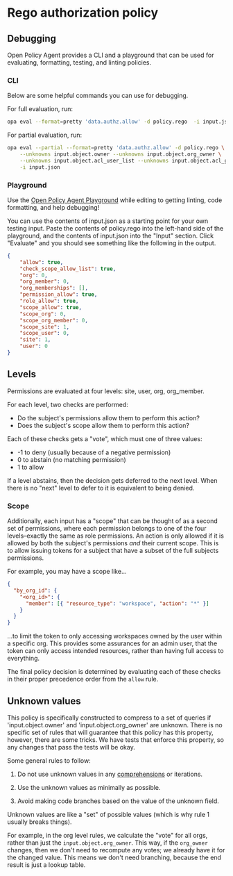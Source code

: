 # Rego authorization policy

## Debugging

Open Policy Agent provides a CLI and a playground that can be used for evaluating, formatting, testing, and linting policies.

### CLI

Below are some helpful commands you can use for debugging.

For full evaluation, run:

```sh
opa eval --format=pretty 'data.authz.allow' -d policy.rego  -i input.json
```

For partial evaluation, run:

```sh
opa eval --partial --format=pretty 'data.authz.allow' -d policy.rego \
	--unknowns input.object.owner --unknowns input.object.org_owner \
	--unknowns input.object.acl_user_list --unknowns input.object.acl_group_list \
	-i input.json
```

### Playground

Use the [Open Policy Agent Playground](https://play.openpolicyagent.org/) while editing to getting linting, code formatting, and help debugging!

You can use the contents of input.json as a starting point for your own testing input. Paste the contents of policy.rego into the left-hand side of the playground, and the contents of input.json into the "Input" section. Click "Evaluate" and you should see something like the following in the output.

```json
{
	"allow": true,
	"check_scope_allow_list": true,
	"org": 0,
	"org_member": 0,
	"org_memberships": [],
	"permission_allow": true,
	"role_allow": true,
	"scope_allow": true,
	"scope_org": 0,
	"scope_org_member": 0,
	"scope_site": 1,
	"scope_user": 0,
	"site": 1,
	"user": 0
}
```

## Levels

Permissions are evaluated at four levels: site, user, org, org_member.

For each level, two checks are performed:
- Do the subject's permissions allow them to perform this action?
- Does the subject's scope allow them to perform this action?

Each of these checks gets a "vote", which must one of three values:
- -1 to deny (usually because of a negative permission)
-  0 to abstain (no matching permission)
-  1 to allow

If a level abstains, then the decision gets deferred to the next level. When
there is no "next" level to defer to it is equivalent to being denied.

### Scope
Additionally, each input has a "scope" that can be thought of as a second set of permissions, where each permission belongs to one of the four levels–exactly the same as role permissions. An action is only allowed if it is allowed by both the subject's permissions _and_ their current scope. This is to allow issuing tokens for a subject that have a subset of the full subjects permissions.

For example, you may have a scope like...

```json
{
  "by_org_id": {
    "<org_id>": {
      "member": [{ "resource_type": "workspace", "action": "*" }]
    }
  }
}
```

...to limit the token to only accessing workspaces owned by the user within a specific org. This provides some assurances for an admin user, that the token can only access intended resources, rather than having full access to everything.

The final policy decision is determined by evaluating each of these checks in their proper precedence order from the `allow` rule.

## Unknown values

This policy is specifically constructed to compress to a set of queries if 'input.object.owner' and 'input.object.org_owner' are unknown. There is no specific set of rules that will guarantee that this policy has this property, however, there are some tricks. We have tests that enforce this property, so any changes that pass the tests will be okay.

Some general rules to follow:

1. Do not use unknown values in any [comprehensions](https://www.openpolicyagent.org/docs/latest/policy-language/#comprehensions) or iterations.

2. Use the unknown values as minimally as possible.

3. Avoid making code branches based on the value of the unknown field.

Unknown values are like a "set" of possible values (which is why rule 1 usually breaks things).

For example, in the org level rules, we calculate the "vote" for all orgs, rather than just the `input.object.org_owner`. This way, if the `org_owner` changes, then we don't need to recompute any votes; we already have it for the changed value. This means we don't need branching, because the end result is just a lookup table.
